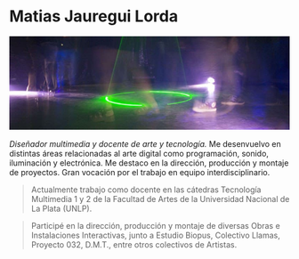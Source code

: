 # Matias Jauregui Lorda

<img src="/images/jl_head.jpg" alt="JL">

*Diseñador multimedia y docente de arte y tecnología.* Me desenvuelvo en distintas áreas relacionadas al arte digital como programación, sonido, iluminación y electrónica. Me destaco en la dirección, producción y montaje de proyectos. Gran vocación por el trabajo en equipo interdisciplinario.

> Actualmente trabajo como docente en las cátedras Tecnología Multimedia 1 y 2 de la Facultad de Artes de la Universidad Nacional de La Plata (UNLP).

> Participé en la dirección, producción y montaje de diversas Obras e Instalaciones Interactivas, junto a Estudio Biopus, Colectivo Llamas, Proyecto 032, D.M.T., entre otros colectivos de Artistas.
